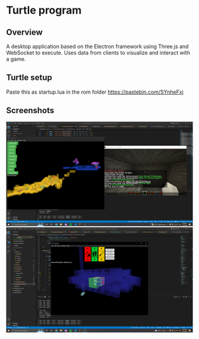 # Turtle program
## Overview
A desktop application based on the Electron framework using Three.js and WebSocket to execute. Uses data from clients to visualize and interact with a game.

## Turtle setup
Paste this as startup.lua in the rom folder
https://pastebin.com/SYnheFxj

## Screenshots
![Initial Tests](./images/example-12-30.PNG)
![Diamonds](./images/diamonds-12-30.PNG)
